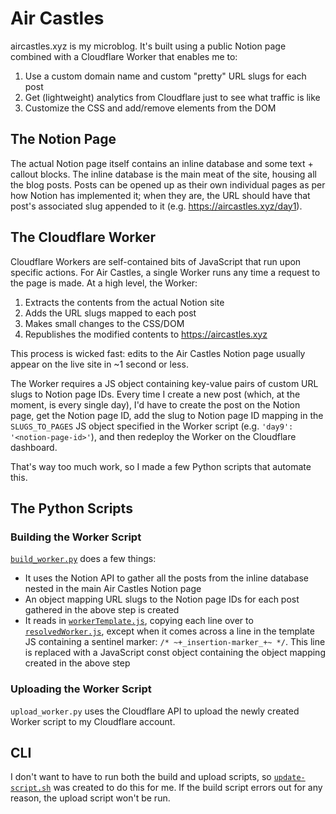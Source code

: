 # Air Castles

aircastles.xyz is my microblog. It's built using a public Notion page combined
with a Cloudflare Worker that enables me to:

1) Use a custom domain name and custom "pretty" URL slugs for each post
2) Get (lightweight) analytics from Cloudflare just to see what traffic is like
3) Customize the CSS and add/remove elements from the DOM

## The Notion Page

The actual Notion page itself contains an inline database and some text +
callout blocks. The inline database is the main meat of the site, housing all
the blog posts. Posts can be opened up as their own individual pages as per how
Notion has implemented it; when they are, the URL should have that post's
associated slug appended to it (e.g. https://aircastles.xyz/day1).

## The Cloudflare Worker

Cloudflare Workers are self-contained bits of JavaScript that run upon
specific actions. For Air Castles, a single Worker runs any time a request to
the page is made. At a high level, the Worker:

1. Extracts the contents from the actual Notion site
2. Adds the URL slugs mapped to each post
3. Makes small changes to the CSS/DOM
4. Republishes the modified contents to https://aircastles.xyz

This process is wicked fast: edits to the Air Castles Notion page usually
appear on the live site in ~1 second or less.

The Worker requires a JS object containing key-value pairs of custom URL slugs
to Notion page IDs. Every time I create a new post (which, at the moment, is
every single day), I'd have to create the post on the Notion page, get the
Notion page ID, add the slug to Notion page ID mapping in the `SLUGS_TO_PAGES`
JS object specified in the Worker script (e.g. `'day9': '<notion-page-id>'`),
and then redeploy the Worker on the Cloudflare dashboard.

That's way too much work, so I made a few Python scripts that automate this.

## The Python Scripts

### Building the Worker Script

[`build_worker.py`](worker-utils/worker_utils/build_worker/build_worker.py)
does a few things:

- It uses the Notion API to gather all the posts from the inline database
nested in the main Air Castles Notion page
- An object mapping URL slugs to the Notion page IDs for each post gathered
in the above step is created
- It reads in [`workerTemplate.js`](worker/workerTemplate.js), copying each
line over to [`resolvedWorker.js`](worker/resolvedWorker.js), except when it
comes across a line in the template JS containing a sentinel marker:
`/* ~+_insertion-marker_+~ */`. This line is replaced with a JavaScript const
object containing the object mapping created in the above step

### Uploading the Worker Script

`upload_worker.py` uses the Cloudflare API to upload the newly created Worker
script to my Cloudflare account.

## CLI

I don't want to have to run both the build and upload scripts, so
[`update-script.sh`](./update-script.sh) was created to do this for me. If the
build script errors out for any reason, the upload script won't be run.
